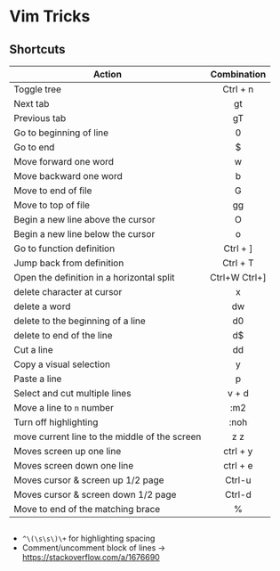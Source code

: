 # Vim Tricks

## Shortcuts

| Action                            | Combination |
|---------------------------------- |:------------:|
|Toggle tree                        | Ctrl + n |
|Next tab                           | gt |
|Previous tab                       | gT |
| Go to beginning of line           | 0 |
| Go to end                         | $ |
| Move forward one word             | w |
| Move backward one word            | b |
| Move to end of file               | G |
| Move to top of file               |gg |
| Begin a new line above the cursor | O |
| Begin a new line below the cursor | o |
| Go to function definition | Ctrl + ] |
| Jump back from definition  | Ctrl + T|
| Open the definition in a horizontal split | Ctrl+W Ctrl+] |
| delete character at cursor | x|
| delete a word | dw |
| delete to the beginning of a line | d0 |
| delete to end of the line | d$ |
| Cut a line| dd|
| Copy a visual selection | y |
| Paste a line | p |
| Select and cut multiple lines|v + d | 
| Move a line to `n` number | :m2|
| Turn off highlighting | :noh|
| move current line to the middle of the screen| z z|
| Moves screen up one line | ctrl + y|
| Moves screen down one line | ctrl + e|
|Moves cursor & screen up 1/2 page|Ctrl-u |
| Moves cursor & screen down 1/2 page | Ctrl-d|
| Move to end of the matching brace | % |

## 

- `^\(\s\s\)\+` for highlighting spacing
- Comment/uncomment block of lines -> https://stackoverflow.com/a/1676690
